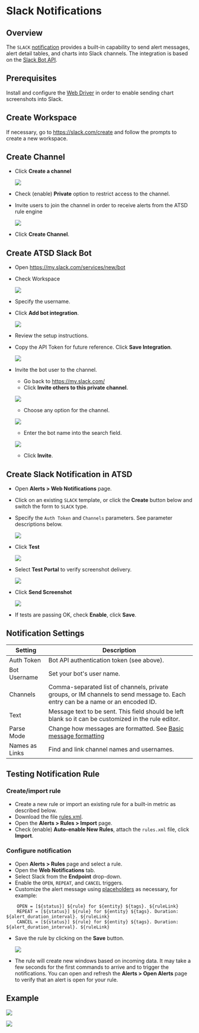 # Slack Notifications

## Overview

The `SLACK` [notification](../web-notifications.md) provides a built-in capability to send alert messages, alert detail tables, and charts into Slack channels. The integration is based on the [Slack Bot API](https://api.slack.com/bot-users).

## Prerequisites

Install and configure the [Web Driver](README.md#install-web-driver) in order to enable sending chart screenshots into Slack.

## Create Workspace

If necessary, go to https://slack.com/create and follow the prompts to create a new workspace.

## Create Channel

* Click **Create a channel**

  ![](images/create_channel.png)

* Check (enable) **Private** option to restrict access to the channel.
* Invite users to join the channel in order to receive alerts from the ATSD rule engine

    ![](images/create_channel2.png)   

* Click **Create Channel**.

## Create ATSD Slack Bot

* Open https://my.slack.com/services/new/bot
* Check Workspace

    ![](images/check_workspace.png)  

* Specify the username.
* Click **Add bot integration**.

    ![](images/atsd_bot_slack.png)  

* Review the setup instructions.
* Copy the API Token for future reference. Click **Save Integration**.

    ![](images/api_token.png)

* Invite the bot user to the channel.

    * Go back to https://my.slack.com/
    * Click **Invite others to this private channel**.

    ![](images/add_atsd_bot.png)

    * Choose any option for the channel.

    ![](images/channel_option.png)

    * Enter the bot name into the search field.

    ![](images/add_atsd_bot_to_slack.png)

    * Click **Invite**.

## Create Slack Notification in ATSD

* Open **Alerts > Web Notifications** page.
* Click on an existing `SLACK` template, or click the **Create** button below and switch the form to `SLACK` type.
* Specify the `Auth Token` and `Channels` parameters. See parameter descriptions below.

    ![](images/slack-settings.png)   

* Click **Test**

   ![](images/slack_message_test.png)

* Select **Test Portal** to verify screenshot delivery.

   ![](images/new_test_portal.png)   

* Click **Send Screenshot**

   ![](images/slack_send_screen.png)

* If tests are passing OK, check **Enable**, click **Save**.

## Notification Settings

|**Setting**|**Description**|
|---|---|
|Auth Token|Bot API authentication token (see above).|
|Bot Username|Set your bot's user name.|
|Channels|Comma-separated list of channels, private groups, or IM channels to send message to. Each entry can be a name or an encoded ID.|
|Text|Message text to be sent. This field should be left blank so it can be customized in the rule editor.|
|Parse Mode|Change how messages are formatted. See [Basic message formatting](https://api.slack.com/docs/message-formatting)|
|Names as Links|Find and link channel names and usernames.|

## Testing Notification Rule

### Create/import rule

* Create a new rule or import an existing rule for a built-in metric as described below.
* Download the file [rules.xml](resources/rules.xml).
* Open the **Alerts > Rules > Import** page.
* Check (enable) **Auto-enable New Rules**, attach the `rules.xml` file, click **Import**.

### Configure notification

* Open **Alerts > Rules** page and select a rule.
* Open the **Web Notifications** tab.
* Select Slack from the **Endpoint** drop-down.
* Enable the `OPEN`, `REPEAT`, and `CANCEL` triggers.
* Customize the alert message using [placeholders](../placeholders.md) as necessary, for example:

```ls
    OPEN = [${status}] ${rule} for ${entity} ${tags}. ${ruleLink}
    REPEAT = [${status}] ${rule} for ${entity} ${tags}. Duration: ${alert_duration_interval}. ${ruleLink}
    CANCEL = [${status}] ${rule} for ${entity} ${tags}. Duration: ${alert_duration_interval}. ${ruleLink}
```

* Save the rule by clicking on the **Save** button.

  ![](images/slack_notification.png)

* The rule will create new windows based on incoming data.
It may take a few seconds for the first commands to arrive and to trigger the notifications. You can open and refresh the **Alerts > Open Alerts** page to verify that an alert is open for your rule.

## Example

![](images/slack_test_1.png)

![](images/slack_test_2.png)
